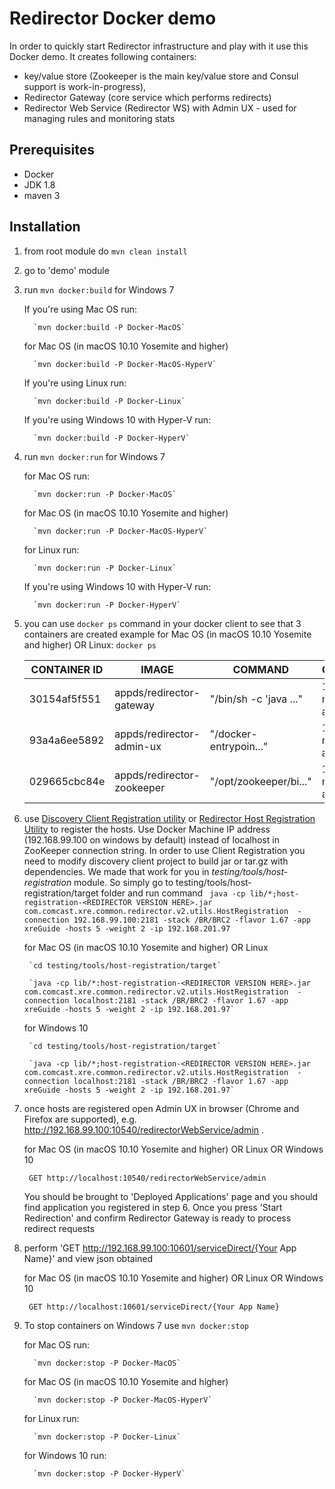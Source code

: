 # Redirector Docker demo

In order to quickly start Redirector infrastructure and play with it use this Docker demo. It creates following containers: 

 - key/value store (Zookeeper is the main key/value store and Consul support is work-in-progress),
 - Redirector Gateway (core service which performs redirects)
 - Redirector Web Service (Redirector WS) with Admin UX - used for managing rules and monitoring stats
 
## Prerequisites
 
 - Docker
 - JDK 1.8
 - maven 3
 
## Installation

1) from root module do `mvn clean install` 

2) go to 'demo' module

3) run `mvn docker:build` for Windows 7
  
   If you're using Mac OS run: 
  
         `mvn docker:build -P Docker-MacOS`
     
   for Mac OS (in macOS 10.10 Yosemite and higher)
          
         `mvn docker:build -P Docker-MacOS-HyperV`
           
   If you're using Linux run: 
  
         `mvn docker:build -P Docker-Linux`
         
   If you're using Windows 10 with Hyper-V run:
  
         `mvn docker:build -P Docker-HyperV`
         
4) run `mvn docker:run` for Windows 7
  
   for Mac OS run:
  
         `mvn docker:run -P Docker-MacOS`
     
   for Mac OS (in macOS 10.10 Yosemite and higher)
     
         `mvn docker:run -P Docker-MacOS-HyperV`
         
   for Linux run:
  
         `mvn docker:run -P Docker-Linux`
         
   If you're using Windows 10 with Hyper-V run:
    
         `mvn docker:run -P Docker-HyperV`
         
5) you can use `docker ps` command in your docker client to see that 3 containers are created
   example for Mac OS (in macOS 10.10 Yosemite and higher) OR Linux:
        `docker ps`
        
    | CONTAINER ID | IMAGE | COMMAND | CREATED | STATUS | PORTS |
    |--------------|-------|---------|---------|--------|-------|                     
    | 30154af5f551 | appds/redirector-gateway   | "/bin/sh -c 'java ..." | 16 minutes ago | Up 16 minutes | 0.0.0.0:10601->10601/tcp |
    | 93a4a6ee5892 | appds/redirector-admin-ux  | "/docker-entrypoin..." | 16 minutes ago | Up 16 minutes | 0.0.0.0:10540->8080/tcp |
    | 029665cbc84e | appds/redirector-zookeeper | "/opt/zookeeper/bi..." | 16 minutes ago | Up 16 minutes | 0.0.0.0:2181->2181/tcp |
    
6) use [Discovery Client Registration utility](https://github.com/Comcast/discovery/blob/develop/discovery-client/src/main/java/com/comcast/tvx/cloud/RegistrationMain.java) 
or [Redirector Host Registration Utility](https://github.comcast.com/appds-services/redirector-2.0/blob/next-sprint/testing/tools/host-registration/src/main/java/com/comcast/xre/common/redirector/v2/utils/HostRegistration.java) to register the hosts. 
Use Docker Machine IP address (192.168.99.100 on windows by default) instead of localhost in ZooKeeper connection string. In order to use Client Registration you need to modify discovery client project to build jar or tar.gz with dependencies. We made that work for you in *testing/tools/host-registration* module. So simply go to testing/tools/host-registration/target folder and run command `
java -cp lib/*;host-registration-<REDIRECTOR VERSION HERE>.jar com.comcast.xre.common.redirector.v2.utils.HostRegistration  -connection 192.168.99.100:2181 -stack /BR/BRC2 -flavor 1.67 -app xreGuide -hosts 5 -weight 2 -ip 192.168.201.97`

   for Mac OS (in macOS 10.10 Yosemite and higher) OR Linux
    
        `cd testing/tools/host-registration/target`
        
        `java -cp lib/*:host-registration-<REDIRECTOR VERSION HERE>.jar com.comcast.xre.common.redirector.v2.utils.HostRegistration  -connection localhost:2181 -stack /BR/BRC2 -flavor 1.67 -app xreGuide -hosts 5 -weight 2 -ip 192.168.201.97`

   for Windows 10
   
        `cd testing/tools/host-registration/target`
                
        `java -cp lib/*;host-registration-<REDIRECTOR VERSION HERE>.jar com.comcast.xre.common.redirector.v2.utils.HostRegistration  -connection localhost:2181 -stack /BR/BRC2 -flavor 1.67 -app xreGuide -hosts 5 -weight 2 -ip 192.168.201.97`


7) once hosts are registered open Admin UX in browser (Chrome and Firefox are supported), e.g. http://192.168.99.100:10540/redirectorWebService/admin .

   for Mac OS (in macOS 10.10 Yosemite and higher) OR Linux OR Windows 10
    
        GET http://localhost:10540/redirectorWebService/admin
 
   You should be brought to 'Deployed Applications' page and you should find application you registered in step 6. Once you press 'Start Redirection' and confirm Redirector Gateway is ready to process redirect requests
    
8) perform 'GET http://192.168.99.100:10601/serviceDirect/{Your App Name}' and view json obtained

   for Mac OS (in macOS 10.10 Yosemite and higher) OR Linux OR Windows 10
    
        GET http://localhost:10601/serviceDirect/{Your App Name}

9) To stop containers on Windows 7 use `mvn docker:stop`

   for Mac OS run:
  
         `mvn docker:stop -P Docker-MacOS`
     
   for Mac OS (in macOS 10.10 Yosemite and higher)
     
         `mvn docker:stop -P Docker-MacOS-HyperV`
         
   for Linux run:
  
         `mvn docker:stop -P Docker-Linux`
         
   for Windows 10 run:
      
         `mvn docker:stop -P Docker-HyperV`
